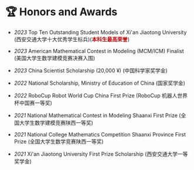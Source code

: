 # 🏆 Honors and Awards

- *2023* Top Ten Outstanding Student Models of Xi'an Jiaotong University (西安交通大学十大优秀学生标兵)(**<font color="#C00000">本科生最高荣誉</font>**)

- *2023* American Mathematical Contest in Modeling (MCM/ICM) Finalist (美国大学生数学建模竞赛决赛入围)

- *2023* China Scientist Scholarship (20,000 ¥) (中国科学家奖学金)

- *2022* National Scholarship, Ministry of Education of China (国家奖学金)

- *2022* RoboCup Robot World Cup China First Prize (RoboCup 机器人世界杯中国赛一等奖)

- *2021* National Mathematical Contest in Modeling Shaanxi First Prize (全国大学生数学建模竞赛陕西一等奖)

- *2021* National College Mathematics Competition Shaanxi Province First Prize (全国大学生数学竞赛陕西一等奖)

- *2021* Xi'an Jiaotong University First Prize Scholarship (西安交通大学一等奖学金)
